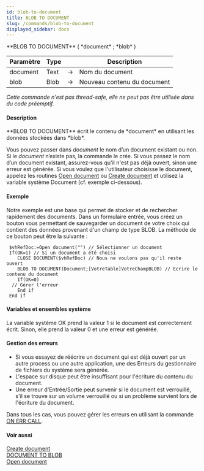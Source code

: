 ```yaml
---
id: blob-to-document
title: BLOB TO DOCUMENT
slug: /commands/blob-to-document
displayed_sidebar: docs
---
```


<!--REF #_command_.BLOB TO DOCUMENT.Syntax-->**BLOB TO DOCUMENT** ( *document* ; *blob* )<!-- END REF-->
<!--REF #_command_.BLOB TO DOCUMENT.Params-->
| Paramètre | Type |  | Description |
| --- | --- | --- | --- |
| document | Text | &#8594;  | Nom du document |
| blob | Blob | &#8594;  | Nouveau contenu du document |

<!-- END REF-->

*Cette commande n'est pas thread-safe, elle ne peut pas être utilisée dans du code préemptif.*


#### Description 

<!--REF #_command_.BLOB TO DOCUMENT.Summary-->**BLOB TO DOCUMENT** écrit le contenu de *document* en utilisant les données stockées dans *blob*.<!-- END REF-->   
Vous pouvez passer dans *document* le nom d’un document existant ou non. Si le *document* n’existe pas, la commande le crée. Si vous passez le nom d’un document existant, assurez-vous qu'il n'est pas déjà ouvert, sinon une erreur est générée. Si vous voulez que l'utilisateur choisisse le document, appelez les routines [Open document](open-document.md) ou [Create document](create-document.md) et utilisez la variable système Document (cf. exemple ci-dessous). 

#### Exemple 

Notre exemple est une base qui permet de stocker et de rechercher rapidement des documents. Dans un formulaire entrée, vous créez un bouton vous permettant de sauvegarder un document de votre choix qui contient des données provenant d'un champ de type BLOB. La méthode de ce bouton peut être la suivante :

```4d
 $vhRefDoc:=Open document("") // Sélectionner un document
 If(OK=1) // Si un document a été choisi
    CLOSE DOCUMENT($vhRefDoc) // Nous ne voulons pas qu'il reste ouvert
    BLOB TO DOCUMENT(Document;[VotreTable]VotreChampBLOB) // Ecrire le contenu du document
    If(OK=0)
  // Gérer l'erreur
    End if
 End if
```

#### Variables et ensembles système 

La variable système OK prend la valeur 1 si le document est correctement écrit. Sinon, elle prend la valeur 0 et une erreur est générée.

#### Gestion des erreurs 

* Si vous essayez de réécrire un document qui est déjà ouvert par un autre process ou une autre application, une des Erreurs du gestionnaire de fichiers du système sera générée.
* L'espace sur disque peut être insuffisant pour l'écriture du contenu du document.
* Une erreur d'Entrée/Sortie peut survenir si le document est verrouillé, s'il se trouve sur un volume verrouillé ou si un problème survient lors de l'écriture du document.

Dans tous les cas, vous pouvez gérer les erreurs en utilisant la commande [ON ERR CALL](on-err-call.md).

#### Voir aussi 

[Create document](create-document.md)  
[DOCUMENT TO BLOB](document-to-blob.md)  
[Open document](open-document.md)  
